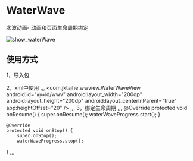 # WaterWave
水波动画- 动画和页面生命周期绑定

![show_waterWave](waterwave.png)

## 使用方式
1，导入包

2，xml中使用
,,,
<com.jktaihe.wwview.WaterWaveView
        android:id="@+id/wwv"
        android:layout_width="200dp"
        android:layout_height="200dp"
        android:layout_centerInParent="true"
        app:heightOffset="20"
/>
,,,
3，绑定生命周期
,,,
  @Override
    protected void onResume() {
        super.onResume();
        waterWaveProgress.start();
    }

    @Override
    protected void onStop() {
        super.onStop();
        waterWaveProgress.stop();
}
,,,
